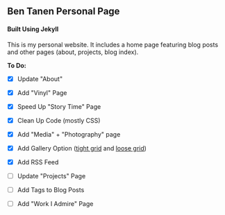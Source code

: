 ## Ben Tanen Personal Page
#### Built Using Jekyll

This is my personal website. It includes a home page featuring blog posts and other pages (about, projects, blog index).

**To Do:**
- [x] Update "About"
- [x] Add "Vinyl" Page
- [x] Speed Up "Story Time" Page
- [x] Clean Up Code (mostly CSS)
- [x] Add "Media" + "Photography" page
- [x] Add Gallery Option ([tight grid](http://ben-tanen.com/blog/2016/11/10/stpaul-broken-bones.html) and [loose grid](http://stephaniestamm.com/))
- [x] Add RSS Feed
- [ ] Update "Projects" Page
- [ ] Add Tags to Blog Posts
- [ ] Add "Work I Admire" Page

